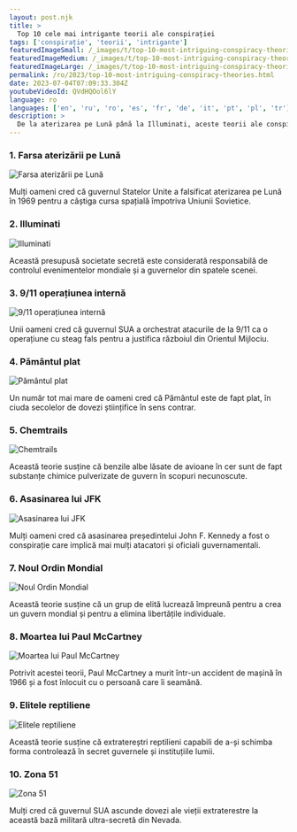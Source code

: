 ```yaml
---
layout: post.njk
title: >
  Top 10 cele mai intrigante teorii ale conspirației
tags: ['conspirație', 'teorii', 'intrigante']
featuredImageSmall: /_images/t/top-10-most-intriguing-conspiracy-theories-cover-ro-small.webp
featuredImageMedium: /_images/t/top-10-most-intriguing-conspiracy-theories-cover-ro-medium.webp
featuredImageLarge: /_images/t/top-10-most-intriguing-conspiracy-theories-cover-ro-large.webp
permalink: /ro/2023/top-10-most-intriguing-conspiracy-theories.html
date: 2023-07-04T07:09:33.304Z
youtubeVideoId: QVdHQOol6lY
language: ro
languages: ['en', 'ru', 'ro', 'es', 'fr', 'de', 'it', 'pt', 'pl', 'tr']
description: >
  De la aterizarea pe Lună până la Illuminati, aceste teorii ale conspirației au captivat lumea cu afirmațiile lor controversate.
---
```


### 1. Farsa aterizării pe Lună

![Farsa aterizării pe Lună](/_images/9/9e73d7f57f6891143b88ae3684abeb50-medium.webp)

Mulți oameni cred că guvernul Statelor Unite a falsificat aterizarea pe Lună în 1969 pentru a câștiga cursa spațială împotriva Uniunii Sovietice.

### 2. Illuminati

![Illuminati](/_images/0/003044ce4994ba12f4fb952a4d835d2f-medium.webp)

Această presupusă societate secretă este considerată responsabilă de controlul evenimentelor mondiale și a guvernelor din spatele scenei.

### 3. 9/11 operațiunea internă

![9/11 operațiunea internă](/_images/b/b8b61013bc851c16995f8df64801145b-medium.webp)

Unii oameni cred că guvernul SUA a orchestrat atacurile de la 9/11 ca o operațiune cu steag fals pentru a justifica războiul din Orientul Mijlociu.

### 4. Pământul plat

![Pământul plat](/_images/0/0ea0b6df5a7754ebc63ca3d26292496d-medium.webp)

Un număr tot mai mare de oameni cred că Pământul este de fapt plat, în ciuda secolelor de dovezi științifice în sens contrar.

### 5. Chemtrails

![Chemtrails](/_images/3/3dc23b3f2c0e9311a41effb46b442886-medium.webp)

Această teorie susține că benzile albe lăsate de avioane în cer sunt de fapt substanțe chimice pulverizate de guvern în scopuri necunoscute.

### 6. Asasinarea lui JFK

![Asasinarea lui JFK](/_images/5/58a62f4c36507cd17f55e802a36662c9-medium.webp)

Mulți oameni cred că asasinarea președintelui John F. Kennedy a fost o conspirație care implică mai mulți atacatori și oficiali guvernamentali.

### 7. Noul Ordin Mondial

![Noul Ordin Mondial](/_images/6/6ae9f623420a5e897be3ff500aa7eaec-medium.webp)

Această teorie susține că un grup de elită lucrează împreună pentru a crea un guvern mondial și pentru a elimina libertățile individuale.

### 8. Moartea lui Paul McCartney

![Moartea lui Paul McCartney](/_images/9/9412d5a613c36624bfc054419e84c82d-medium.webp)

Potrivit acestei teorii, Paul McCartney a murit într-un accident de mașină în 1966 și a fost înlocuit cu o persoană care îi seamănă.

### 9. Elitele reptiliene

![Elitele reptiliene](/_images/b/b6c65ce5a435e8b635d4516b7a97ee4f-medium.webp)

Această teorie susține că extratereștri reptilieni capabili de a-și schimba forma controlează în secret guvernele și instituțiile lumii.

### 10. Zona 51

![Zona 51](/_images/e/eb0f021904d5ed847c219821b83e4bee-medium.webp)

Mulți cred că guvernul SUA ascunde dovezi ale vieții extraterestre la această bază militară ultra-secretă din Nevada.

